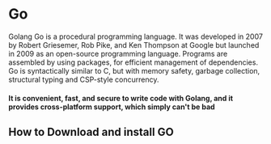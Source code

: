 # Go
Golang
Go is a procedural programming language. It was developed in 2007 by Robert Griesemer, Rob Pike, and Ken Thompson at Google but launched in 2009 as an open-source programming language. Programs are assembled by using packages, for efficient management of dependencies. 
Go is syntactically similar to C, but with memory safety, garbage collection, structural typing and CSP-style concurrency.
####  It is convenient, fast, and secure to write code with Golang, and it provides cross-platform support, which simply can't be bad
## How to Download and install GO
